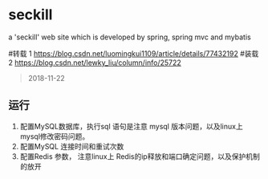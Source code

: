 # seckill
a 'seckill' web site which is developed by spring, spring mvc and mybatis

#转载 1
https://blog.csdn.net/luomingkui1109/article/details/77432192
#装载 2
https://blog.csdn.net/lewky_liu/column/info/25722


>2018-11-22
## 运行
1. 配置MySQL数据库，执行sql 语句是注意 mysql 版本问题，以及linux上mysql修改密码问题。
2. 配置MySQL 连接时间和重试次数
3. 配置Redis 参数，   注意linux上 Redis的ip释放和端口确定问题，以及保护机制的放开
